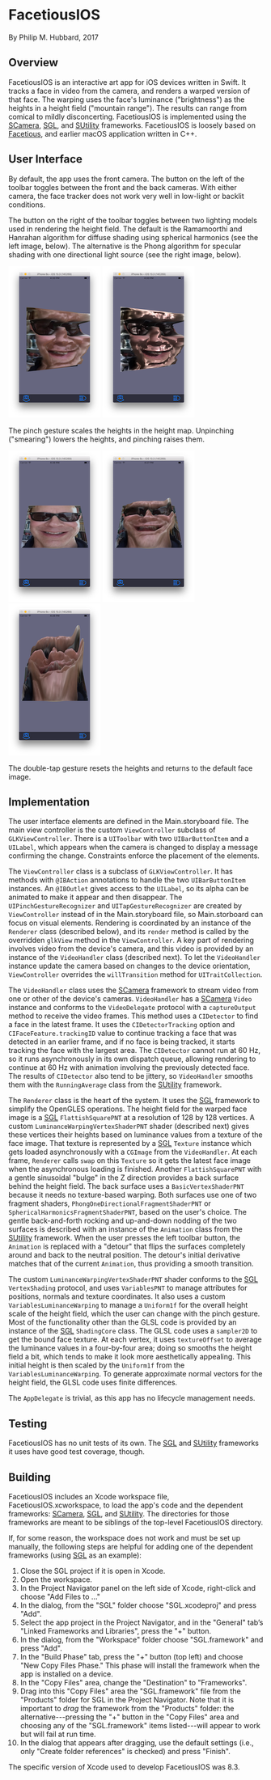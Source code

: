 FacetiousIOS
============

By Philip M. Hubbard, 2017

Overview
--------

FacetiousIOS is an interactive art app for iOS devices written in Swift.  It tracks a face in video from the camera, and renders a warped version of that face.  The warping uses the face's luminance ("brightness") as the heights in a height field ("mountain range").  The results can range from comical to mildly disconcerting.  FacetiousIOS is implemented using the [SCamera](http://github.com/philiphubbard/SCamera), [SGL](http://github.com/philiphubbard/SGL), and [SUtility](http://github.com/philiphubbard/SUtility) frameworks.  FacetiousIOS is loosely based on [Facetious](http://github.com/philiphubbard/Facetious), and earlier macOS application written in C++.

User Interface
--------------

By default, the app uses the front camera.  The button on the left of the toolbar toggles between the front and the back cameras.  With either camera, the face tracker does not work very well in low-light or backlit conditions.

The button on the right of the toolbar toggles between two lighting models used in rendering the height field.  The default is the Ramamoorthi and Hanrahan algorithm for diffuse shading using spherical harmonics (see the left image, below).  The alternative is the Phong algorithm for specular shading with one directional light source (see the right image, below).

![Ramamoorthi and Hanrahan](readmeLightingHarmonics.png) ![Phong](readmeLightingPhong.png)

The pinch gesture scales the heights in the height map.  Unpinching ("smearing") lowers the heights, and pinching raises them.

![None](readmeHeight0.png) ![Low](readmeHeight1.png) ![High](readmeHeight2.png)

The double-tap gesture resets the heights and returns to the default face image.

Implementation
--------------

The user interface elements are defined in the Main.storyboard file.  The main view controller is the custom `ViewController` subclass of `GLKViewController`.  There is a `UIToolbar` with two `UIBarButtonItem` and a `UILabel`, which appears when the camera is changed to display a message confirming the change.  Constraints enforce the placement of the elements.

The `ViewController` class is a subclass of `GLKViewController`.  It has methods with `@IBAction` annotations to handle the two `UIBarButtonItem` instances.  An `@IBOutlet` gives access to the `UILabel`, so its alpha can be animated to make it appear and then disappear.  The `UIPinchGestureRecognizer` and `UITapGestureRecognizer` are created by `ViewController` instead of in the Main.storyboard file, so Main.storboard can focus on visual elements.  Rendering is coordinated by an instance of the `Renderer` class (described below), and its `render` method is called by the overridden `glkView` method in the `ViewController`.  A key part of rendering involves video from the device's camera, and this video is provided by an instance of the `VideoHandler` class (described next).  To let the `VideoHandler` instance update the camera based on changes to the device orientation, `ViewController` overrides the `willTransition` method for `UITraitCollection`.

The `VideoHandler` class uses the [SCamera](http://github.com/philiphubbard/SCamera) framework to stream video from one or other of the device's cameras.  `VideoHandler` has a [SCamera](http://github.com/philiphubbard/SCamera) `Video` instance and conforms to the `VideoDelegate` protocol with a `captureOutput` method to receive the video frames.  This method uses a `CIDetector` to find a face in the latest frame.  It uses the `CIDetectorTracking` option and `CIFaceFeature.trackingID` value to continue tracking a face that was detected in an earlier frame, and if no face is being tracked, it starts tracking the face with the largest area.  The `CIDetector` cannot run at 60 Hz, so it runs asynchronously in its own dispatch queue, allowing rendering to continue at 60 Hz with animation involving the previously detected face.  The results of `CIDetector` also tend to be jittery, so `VideoHandler` smooths them with the `RunningAverage` class from the [SUtility](http://github.com/philiphubbard/SUtility) framework.

The `Renderer` class is the heart of the system.  It uses the [SGL](http://github.com/philiphubbard/SGL) framework to simplify the OpenGLES operations.  The height field for the warped face image is a [SGL](http://github.com/philiphubbard/SGL) `FlattishSquarePNT` at a resolution of 128 by 128 vertices.  A custom `LuminanceWarpingVertexShaderPNT` shader (described next) gives these vertices their heights based on luminance values from a texture of the face image.  That texture is represented by a [SGL](http://github.com/philiphubbard/SGL) `Texture` instance which gets loaded asynchronously with a `CGImage` from the `VideoHandler`.  At each frame, `Renderer` calls `swap` on this `Texture` so it gets the latest face image when the asynchronous loading is finished.  Another `FlattishSquarePNT` with a gentle sinusoidal "bulge" in the Z direction provides a back surface behind the height field.  The back surface uses a `BasicVertexShaderPNT` because it needs no texture-based warping.  Both surfaces use one of two fragment shaders, `PhongOneDirectionalFragmentShaderPNT` or `SphericalHarmonicsFragmentShaderPNT`, based on the user's choice.  The gentle back-and-forth rocking and up-and-down nodding of the two surfaces is described with an instance of the `Animation` class from the [SUtility](http://github.com/philiphubbard/SUtility) framework.  When the user presses the left toolbar button, the `Animation` is replaced with a "detour" that flips the surfaces completely around and back to the neutral position.  The detour's initial derivative matches that of the current `Animation`, thus providing a smooth transition.

The custom `LuminanceWarpingVertexShaderPNT` shader conforms to the [SGL](http://github.com/philiphubbard/SGL) `VertexShading` protocol, and uses `VariablesPNT` to manage attributes for positions, normals and texture coordinates.  It also uses a custom `VariablesLuminanceWarping` to manage a `Uniform1f` for the overall height scale of the height field, which the user can change with the pinch gesture.  Most of the functionality other than the GLSL code is provided by an instance of the [SGL](http://github.com/philiphubbard/SGL) `ShadingCore` class.  The GLSL code uses a `sampler2D` to get the bound face texture.  At each vertex, it uses `textureOffset` to average the luminance values in a four-by-four area; doing so smooths the height field a bit, which tends to make it look more aesthetically appealing.  This initial height is then scaled by the `Uniform1f` from the `VariablesLuminanceWarping`.  To generate approximate normal vectors for the height field, the GLSL code uses finite differences.

The `AppDelegate` is trivial, as this app has no lifecycle management needs.

Testing
-------

FacetiousIOS has no unit tests of its own.  The [SGL](http://github.com/philiphubbard/SGL) and [SUtility](http://github.com/philiphubbard/SUtility) frameworks it uses have good test coverage, though.

Building
--------

FacetiousIOS includes an Xcode workspace file, FacetiousIOS.xcworkspace, to load the app's code and the dependent frameworks: [SCamera](http://github.com/philiphubbard/SCamera), [SGL](http://github.com/philiphubbard/SGL), and [SUtility](http://github.com/philiphubbard/SUtility).  The directories for those frameworks are meant to be siblings of the top-level FacetiousIOS directory.

If, for some reason, the workspace does not work and must be set up manually, the following steps are helpful for adding one of the dependent frameworks (using [SGL](http://github.com/philiphubbard/SGL) as an example):

1. Close the SGL project if it is open in Xcode.
2. Open the workspace.
3. In the Project Navigator panel on the left side of Xcode, right-click and choose "Add Files to <workspace name>..."
4. In the dialog, from the "SGL" folder choose "SGL.xcodeproj" and press "Add".
5. Select the app project in the Project Navigator, and in the "General" tab’s "Linked Frameworks and Libraries", press the "+" button.
6. In the dialog, from the "Workspace" folder choose "SGL.framework" and press "Add".
7. In the "Build Phase" tab, press the "+" button (top left) and choose "New Copy Files Phase."  This phase will install the framework when the app is installed on a device.
8. In the "Copy Files" area, change the "Destination" to "Frameworks".
9. Drag into this "Copy Files" area the "SGL.framework" file from the "Products" folder for SGL in the Project Navigator.  Note that it is important to *drag* the framework from the "Products" folder: the alternative---pressing the "+" button in the "Copy Files" area and choosing any of the "SGL.framework" items listed---will appear to work but will fail at run time.
10. In the dialog that appears after dragging, use the default settings (i.e., only "Create folder references" is checked) and press "Finish".

The specific version of Xcode used to develop FacetiousIOS was 8.3.
